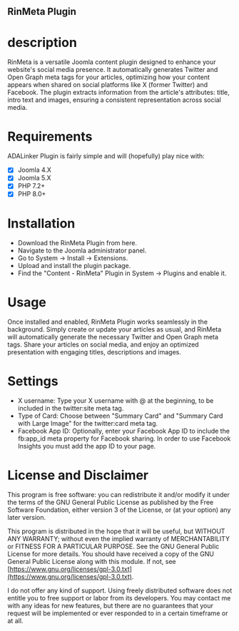 ## RinMeta Plugin
# description
RinMeta is a versatile Joomla content plugin designed to enhance your website's social media presence. It automatically generates Twitter and Open Graph meta tags for your articles, optimizing how your content appears when shared on social platforms like X (former Twitter) and Facebook. The plugin extracts information from the article's attributes: title, intro text and images, ensuring a consistent representation across social media.

# Requirements
ADALinker Plugin is fairly simple and will (hopefully) play nice with:
- [x] Joomla 4.X
- [x] Joomla 5.X
- [x] PHP 7.2+
- [x] PHP 8.0+

# Installation
+ Download the RinMeta Plugin from here.
+ Navigate to the Joomla administrator panel.
+ Go to System -> Install -> Extensions.
+ Upload and install the plugin package.
+ Find the "Content - RinMeta" Plugin in System -> Plugins and enable it.

# Usage
Once installed and enabled, RinMeta Plugin works seamlessly in the background. Simply create or update your articles as usual, and RinMeta will automatically generate the necessary Twitter and Open Graph meta tags. Share your articles on social media, and enjoy an optimized presentation with engaging titles, descriptions and images.

# Settings
+ X username: Type your X username with @ at the beginning, to be included in the twitter:site meta tag.
+ Type of Card: Choose between "Summary Card" and "Summary Card with Large Image" for the twitter:card meta tag.
+ Facebook App ID: Optionally, enter your Facebook App ID to include the fb:app_id meta property for Facebook sharing. In order to use Facebook Insights you must add the app ID to your page.

# License and Disclaimer
This program is free software: you can redistribute it and/or modify it under the terms of the GNU General Public License as published by the Free Software Foundation, either version 3 of the License, or (at your option) any later version. 

This program is distributed in the hope that it will be useful, but WITHOUT ANY WARRANTY; without even the implied warranty of MERCHANTABILITY or FITNESS FOR A PARTICULAR PURPOSE. See the GNU General Public License for more details. You should have received a copy of the GNU General Public License along with this module. If not, see [https://www.gnu.org/licenses/gpl-3.0.txt](https://www.gnu.org/licenses/gpl-3.0.txt).

I do not offer any kind of support. Using freely distributed software does not entitle you to free support or labor from its developers. You may contact me with any ideas for new features, but there are no guarantees that your request will be implemented or ever responded to in a certain timeframe or at all.
